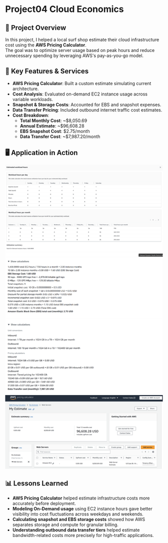 # Project04 Cloud Economics

## 📌 Project Overview
In this project, I helped a local surf shop estimate their cloud infrastructure cost using the **AWS Pricing Calculator**.  
The goal was to optimize server usage based on peak hours and reduce unnecessary spending by leveraging AWS's pay-as-you-go model.

## 🚀 Key Features & Services
- **AWS Pricing Calculator**: Built a custom estimate simulating current architecture.
- **Cost Analysis**: Evaluated on-demand EC2 instance usage across variable workloads.
- **Snapshot & Storage Costs**: Accounted for EBS and snapshot expenses.
- **Data Transfer Pricing**: Included outbound internet traffic cost estimates.
- **Cost Breakdown**:
  - **Total Monthly Cost**: ~$8,050.69
  - **Annual Estimate**: ~$96,608.28
  - **EBS Snapshot Cost**: $2.75/month
  - **Data Transfer Cost**: ~$7,987.20/month

## 🖥️ Application in Action
![Cost Estimate](p4-1.png)
![Cost Estimate](p4-2.png)
![Cost Estimate](p4-3.png)
![Cost Estimate](p4-4.png)

## 📊 Lessons Learned
- **AWS Pricing Calculator** helped estimate infrastructure costs more accurately before deployment.
- **Modeling On-Demand usage** using EC2 instance hours gave better visibility into cost fluctuations across weekdays and weekends.
- **Calculating snapshot and EBS storage costs** showed how AWS separates storage and compute for granular billing.
- **Understanding outbound data transfer tiers** helped estimate bandwidth-related costs more precisely for high-traffic applications.
